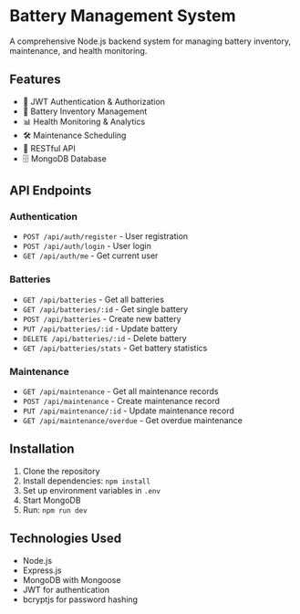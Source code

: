 # Battery Management System

A comprehensive Node.js backend system for managing battery inventory, maintenance, and health monitoring.

## Features

- 🔐 JWT Authentication & Authorization
- 🔋 Battery Inventory Management
- 📊 Health Monitoring & Analytics
- 🛠️ Maintenance Scheduling
- 📱 RESTful API
- 🗄️ MongoDB Database

## API Endpoints

### Authentication
- `POST /api/auth/register` - User registration
- `POST /api/auth/login` - User login
- `GET /api/auth/me` - Get current user

### Batteries
- `GET /api/batteries` - Get all batteries
- `GET /api/batteries/:id` - Get single battery
- `POST /api/batteries` - Create new battery
- `PUT /api/batteries/:id` - Update battery
- `DELETE /api/batteries/:id` - Delete battery
- `GET /api/batteries/stats` - Get battery statistics

### Maintenance
- `GET /api/maintenance` - Get all maintenance records
- `POST /api/maintenance` - Create maintenance record
- `PUT /api/maintenance/:id` - Update maintenance record
- `GET /api/maintenance/overdue` - Get overdue maintenance

## Installation

1. Clone the repository
2. Install dependencies: `npm install`
3. Set up environment variables in `.env`
4. Start MongoDB
5. Run: `npm run dev`

## Technologies Used

- Node.js
- Express.js
- MongoDB with Mongoose
- JWT for authentication
- bcryptjs for password hashing
